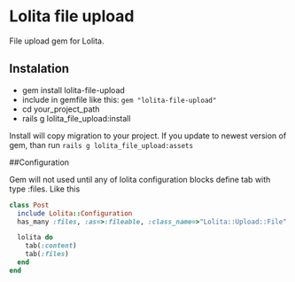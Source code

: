 # Lolita file upload

File upload gem for Lolita.

## Instalation

* gem install lolita-file-upload
* include in gemfile like this: `gem "lolita-file-upload"`
* cd your_project_path
* rails g lolita_file_upload:install

Install will copy migration to your project.
If you update to newest version of gem, than run `rails g lolita_file_upload:assets`

##Configuration

Gem will not used until any of lolita configuration blocks define tab with type :files. Like this
```ruby
class Post
  include Lolita::Configuration
  has_many :files, :as=>:fileable, :class_name=>"Lolita::Upload::File"

  lolita do
    tab(:content)
    tab(:files)
  end
end
```